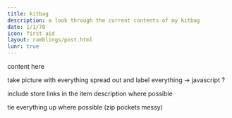 ```yaml
---
title: kitbag
description: a look through the current contents of my kitbag
date: 1/1/70
icon: first aid 
layout: ramblings/post.html
lunr: true
---
```

content here

take picture with everything spread out and label everything -> javascript ?

include store links in the item description where possible

tie everything up where possible (zip pockets messy)

